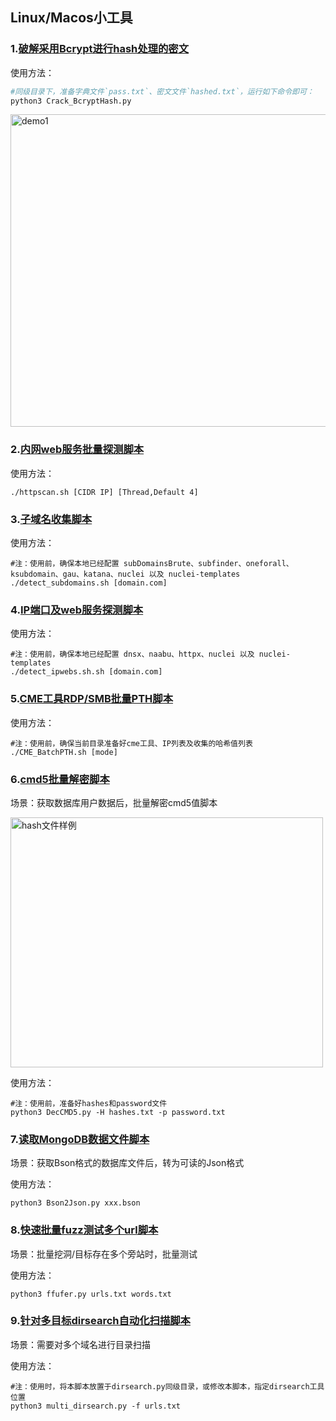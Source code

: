## Linux/Macos小工具
### 1.[破解采用Bcrypt进行hash处理的密文](https://github.com/zha0gongz1/Tools/blob/main/Linux/Crack_BcryptHash.py)

使用方法：

``` python
#同级目录下，准备字典文件`pass.txt`、密文文件`hashed.txt`，运行如下命令即可：
python3 Crack_BcryptHash.py
```

<div align=left><img width="600" height="500" src="https://github.com/zha0gongz1/Tools/blob/main/Linux/Img/1.jpg" alt="demo1"/></div>

### 2.[内网web服务批量探测脚本](https://github.com/zha0gongz1/Tools/blob/main/Linux/httpscan.sh)

使用方法：

``` shell
./httpscan.sh [CIDR IP] [Thread,Default 4]
```



### 3.[子域名收集脚本](https://github.com/zha0gongz1/Tools/blob/main/Linux/.sh)

使用方法：

``` shell
#注：使用前，确保本地已经配置 subDomainsBrute、subfinder、oneforall、ksubdomain、gau、katana、nuclei 以及 nuclei-templates
./detect_subdomains.sh [domain.com]
```

### 4.[IP端口及web服务探测脚本](https://github.com/zha0gongz1/Tools/blob/main/Linux/detect_ipwebs.sh)

使用方法：

``` shell
#注：使用前，确保本地已经配置 dnsx、naabu、httpx、nuclei 以及 nuclei-templates
./detect_ipwebs.sh.sh [domain.com]
```

### 5.[CME工具RDP/SMB批量PTH脚本](https://github.com/zha0gongz1/Tools/blob/main/Linux/CME_BatchPTH.sh)

使用方法：

``` shell
#注：使用前，确保当前目录准备好cme工具、IP列表及收集的哈希值列表
./CME_BatchPTH.sh [mode]
```

### 6.[cmd5批量解密脚本](https://github.com/zha0gongz1/Tools/blob/main/Linux/DecCMD5.py)

场景：获取数据库用户数据后，批量解密cmd5值脚本

<div align=left><img width="500" height="400" src="https://github.com/zha0gongz1/Tools/blob/main/Linux/Img/hashes.jpg?raw=true" alt="hash文件样例"/></div>

使用方法：

``` shell
#注：使用前，准备好hashes和password文件
python3 DecCMD5.py -H hashes.txt -p password.txt
```
### 7.[读取MongoDB数据文件脚本](https://github.com/zha0gongz1/Tools/blob/main/Linux/Bson2Json.py)

场景：获取Bson格式的数据库文件后，转为可读的Json格式

使用方法：

``` shell
python3 Bson2Json.py xxx.bson
```

### 8.[快速批量fuzz测试多个url脚本](https://github.com/zha0gongz1/Tools/blob/main/Linux/ffufer.py)

场景：批量挖洞/目标存在多个旁站时，批量测试

使用方法：

``` shell
python3 ffufer.py urls.txt words.txt 
```

### 9.[针对多目标dirsearch自动化扫描脚本](https://github.com/zha0gongz1/Tools/blob/main/Linux/multi_dirsearch.py)

场景：需要对多个域名进行目录扫描

使用方法：

``` shell
#注：使用时，将本脚本放置于dirsearch.py同级目录，或修改本脚本，指定dirsearch工具位置
python3 multi_dirsearch.py -f urls.txt 
```
